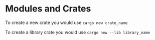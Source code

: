 # Modules and Crates
To create a new crate you would use ``cargo new crate_name``

To create a library crate you would use ``cargo new --lib library_name``

